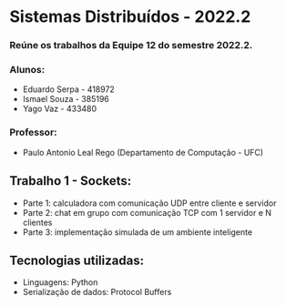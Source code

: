 # Sistemas Distribuídos - 2022.2
### Reúne os trabalhos da Equipe 12 do semestre 2022.2.
### Alunos:
- Eduardo Serpa - 418972
- Ismael Souza - 385196
- Yago Vaz - 433480

### Professor:
- Paulo Antonio Leal Rego (Departamento de Computação - UFC)

## Trabalho 1 - Sockets:
- Parte 1: calculadora com comunicação UDP entre cliente e servidor
- Parte 2: chat em grupo com comunicação TCP com 1 servidor e N clientes
- Parte 3: implementação simulada de um ambiente inteligente

## Tecnologias utilizadas:
 - Linguagens: Python
 - Serialização de dados: Protocol Buffers
